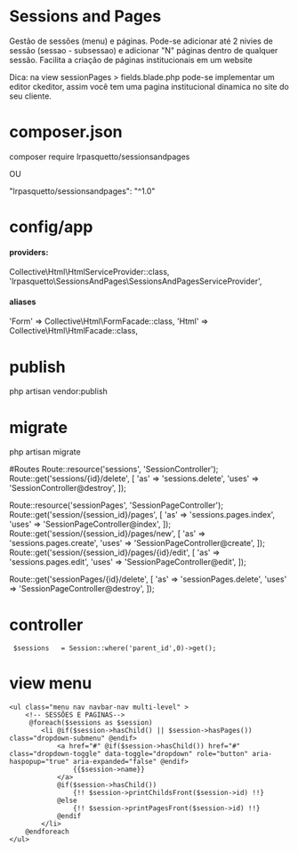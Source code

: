 # Sessions and Pages
Gestão de sessões (menu) e páginas. Pode-se adicionar até 2 nivies de sessão (sessao - subsessao) e adicionar "N" páginas dentro de qualquer sessão. Facilita a criação de páginas institucionais em um website

Dica: na view sessionPages > fields.blade.php pode-se implementar um editor ckeditor, assim você tem uma pagina institucional dinamica no site do seu cliente.

# composer.json
composer require lrpasquetto/sessionsandpages

OU

"lrpasquetto/sessionsandpages": "^1.0"

# config/app
#### providers: ####
Collective\Html\HtmlServiceProvider::class,<br>
'lrpasquetto\SessionsAndPages\SessionsAndPagesServiceProvider',

#### aliases ####
'Form'      => Collective\Html\FormFacade::class,
'Html'      => Collective\Html\HtmlFacade::class,

# publish
php artisan vendor:publish

# migrate
php artisan migrate

#Routes
Route::resource('sessions', 'SessionController');
Route::get('sessions/{id}/delete', [
    'as' => 'sessions.delete',
    'uses' => 'SessionController@destroy',
]);

Route::resource('sessionPages', 'SessionPageController');
Route::get('session/{session_id}/pages', [
    'as' => 'sessions.pages.index',
    'uses' => 'SessionPageController@index',
]);
Route::get('session/{session_id}/pages/new', [
    'as' => 'sessions.pages.create',
    'uses' => 'SessionPageController@create',
]);
Route::get('session/{session_id}/pages/{id}/edit', [
    'as' => 'sessions.pages.edit',
    'uses' => 'SessionPageController@edit',
]);


Route::get('sessionPages/{id}/delete', [
    'as' => 'sessionPages.delete',
    'uses' => 'SessionPageController@destroy',
]);

# controller
` $sessions   = Session::where('parent_id',0)->get();`

# view menu
``` 
<ul class="menu nav navbar-nav multi-level" >
    <!-- SESSÕES E PAGINAS-->
     @foreach($sessions as $session)
        <li @if($session->hasChild() || $session->hasPages()) class="dropdown-submenu" @endif>
            <a href="#" @if($session->hasChild()) href="#" class="dropdown-toggle" data-toggle="dropdown" role="button" aria-haspopup="true" aria-expanded="false" @endif>
                {{$session->name}}
            </a>
            @if($session->hasChild())
                {!! $session->printChildsFront($session->id) !!}
            @else
                {!! $session->printPagesFront($session->id) !!}
            @endif
        </li>
    @endforeach
</ul>
```


